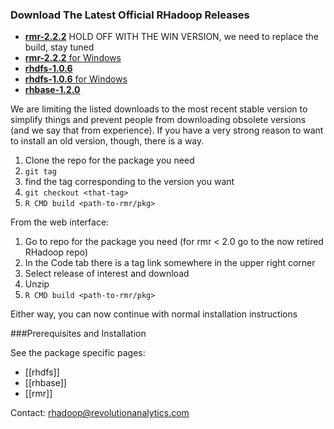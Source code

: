 ### Download The Latest Official RHadoop Releases

* [__rmr-2.2.2__](http://goo.gl/jRn47)
 HOLD OFF WITH THE WIN VERSION, we need to replace the build, stay tuned
* [__rmr-2.2.2__ for Windows](http://goo.gl/Jt6bF)
* [__rhdfs-1.0.6__](https://github.com/RevolutionAnalytics/rhdfs/blob/master/build/rhdfs_1.0.6.tar.gz?raw=true)
* [__rhdfs-1.0.6__ for Windows](https://github.com/RevolutionAnalytics/rhdfs/blob/master/build/rhdfs_1.0.6.zip?raw=true)
* [__rhbase-1.2.0__](https://github.com/RevolutionAnalytics/rhbase/blob/master/build/rhbase_1.2.0.tar.gz?raw=true)

We are limiting the listed downloads to the most recent stable version to simplify things and prevent people from downloading obsolete versions (and we say that from experience). If you have a very strong reason to want to install an old version, though, there is a way.

1. Clone the repo for the package you need
2. `git tag`
3. find the tag corresponding to the version you want
4. `git checkout <that-tag>`
5. `R CMD build <path-to-rmr/pkg>`

From the web interface:

1. Go to repo for the package you need (for rmr < 2.0 go to the now retired RHadoop repo)
2. In the Code tab there is a tag link somewhere in the upper right corner
3. Select release of interest and download
4. Unzip
5. `R CMD build <path-to-rmr/pkg>`

Either way, you can now continue with normal installation instructions

###Prerequisites and Installation

See the package specific pages:

* [[rhdfs]]
* [[rhbase]]
* [[rmr]]

Contact: rhadoop@revolutionanalytics.com